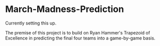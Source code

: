 # March-Madness-Prediction

Currently setting this up.

The premise of this project is to build on Ryan Hammer's Trapezoid of Excellence in predicting the final four teams into a game-by-game basis.
